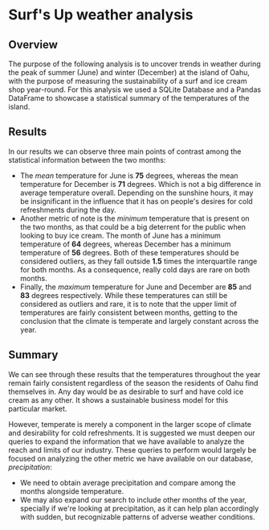 # Surf's Up weather analysis

## Overview

The purpose of the following analysis is to uncover trends in weather during the peak of summer (June) and winter (December) at the island of Oahu, with the purpose of measuring the sustainability of a surf and ice cream shop year-round. For this analysis we used a SQLite Database and a Pandas DataFrame to showcase a statistical summary of the temperatures of the island.  

## Results

In our results we can observe three main points of contrast among the statistical information between the two months:

- The *mean* temperature for June is **75** degrees, whereas the mean temperature for December is **71** degrees. Which is not a big difference in average temperature overall. Depending on the sunshine hours, it may be insignificant in the influence that it has on people's desires for cold refreshments during the day.
- Another metric of note is the *minimum* temperature that is present on the two months, as that could be a big deterrent for the public when looking to buy ice cream. The month of June has a minimum temperature of **64** degrees, whereas December has a minimum temperature of **56** degrees. Both of these temperatures should be considered outliers, as they fall outside **1.5** times the interquartile range for both months. As a consequence, really cold days are rare on both months.
- Finally, the *maximum* temperature for June and December are **85** and **83** degrees respectively. While these temperatures can still be considered as outliers and rare, it is to note that the upper limit of temperatures are fairly consistent between months, getting to the conclusion that the climate is temperate and largely constant across the year.

## Summary

We can see through these results that the temperatures throughout the year remain fairly consistent regardless of the season the residents of Oahu find themselves in. Any day would be as desirable to surf and have cold ice cream as any other. It shows a sustainable business model for this particular market.

However, temperate is merely a component in the larger scope of climate and desirability for cold refreshments. It is suggested we must deepen our queries to expand the information that we have available to analyze the reach and limits of our industry. These queries to perform would largely be focused on analyzing the other metric we have available on our database, *precipitation*:

- We need to obtain average precipitation and compare among the months alongside temperature.  
- We may also expand our search to include other months of the year, specially if we're looking at precipitation, as it can help plan accordingly with sudden, but recognizable patterns of adverse weather conditions.

